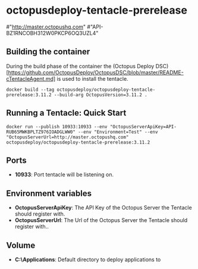 # octopusdeploy-tentacle-prerelease



#"http://master.octopushq.com"
#"API-BZ1RNCOBH312W0PKCP6OQ3UZL4"


## Building the container
During the build phase of the container the (Octopus Deploy DSC)[https://github.com/OctopusDeploy/OctopusDSC/blob/master/README-cTentacleAgent.md] is used to install the tentacle. 
```
docker build --tag octopusdeploy/octopusdeploy-tentacle-prerelease:3.11.2 --build-arg OctopusVersion=3.11.2 .
```

## Running a Tentacle: Quick Start
````
docker run --publish 10933:10933 --env "OctopusServerApiKey=API-RUB65MWKBPLTZ976IOADGLWW0" --env "Environment=Test" --env "OctopusServerUrl=http://master.octopushq.com" octopusdeploy/octopusdeploy-tentacle-prerelease:3.11.2
````

## Ports
 - **10933**: Port tentacle will be listening on.

## Environment variables
 - **OctopusServerApiKey**: The API Key of the Octopus Server the Tentacle should register with.
 - **OctopusServerUrl**: The Url of the Octopus Server the Tentacle should register with..
 
## Volume
 - **C:\Applications**: Default directory to deploy applications to